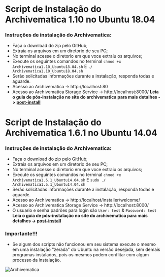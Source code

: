 
# Script de Instalação do Archivematica 1.10 no Ubuntu 18.04

### Instruções de instalação do Archivematica:
* Faça o download do zip pelo GitHub;
* Extraia os arquivos em um diretorio de seu PC;
* No terminal acesse o diretorio em que voce extraiu os arquivos;
* Execute os seguintes comandos no terminal ``chmod +x Archivematica1.10_Ubuntu18.04.sh`` E ``./ Archivematica1.10_Ubuntu18.04.sh``
* Serão solicitadas informações durante a instalação, responda todas e aguarde.
* Acesso ao Archivematica -> http://localhost:80
* Acesso ao Archivematica Storage Service -> http://localhost:8000/
**Leia o guia de pós-instalação no site do archivematica para mais detalhes -> [post-install](https://www.archivematica.org/pt-br/docs/archivematica-1.10/admin-manual/installation-setup/installation/install-ubuntu/#install-pkg-ubuntu)** 


# Script de Instalação do Archivematica 1.6.1 no Ubuntu 14.04

### Instruções de instalação do Archivematica:
* Faça o download do zip pelo GitHub;
* Extraia os arquivos em um diretorio de seu PC;
* No terminal acesse o diretorio em que voce extraiu os arquivos;
* Execute os seguintes comandos no terminal ``chmod +x Archivematica1.6.1_Ubuntu14.04.sh`` 
E ``sudo ./ Archivematica1.6.1_Ubuntu14.04.sh``
* Serão solicitadas informações durante a instalação, responda todas e aguarde.
* Acesso ao Archivematica -> http://localhost/installer/welcome/
* Acesso ao Archivematica Storage Service -> http://localhost:8000/
* O usuario e senha padrões para login são ``User: test`` & ``Password: test``
**Leia o guia de pós-instalação no site do archivematica para mais detalhes -> [post-install](https://www.archivematica.org/en/docs/archivematica-1.6/admin-manual/installation/installation/#post-install-config)** 

### Importante!!!
* Se algum dos scripts não funcionou em seu sistema execute o mesmo em uma instalação "zerada" do Ubuntu na versão desejada, sem demais programas instalados, pois os mesmos podem conflitar com algum processo da instalação.

![Archivematica](https://wiki.archivematica.org/images/a/a8/ArchivematicaTranslucent.png)   
